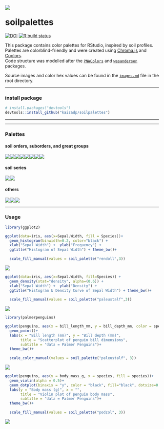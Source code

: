 
<img align="left" src="images/0-logo.png">

# soilpalettes

<!-- badges: start -->
[![DOI](https://zenodo.org/badge/257353182.svg)](https://zenodo.org/badge/latestdoi/257353182)
  [![R build status](https://github.com/kaizadp/soilpalettes/workflows/R-CMD-check/badge.svg)](https://github.com/kaizadp/soilpalettes/actions)
  <!-- badges: end -->
  
This package contains color palettes for RStudio, inspired by soil
profiles. Palettes are colorblind-friendly and were created using
[Chroma.js](https://gka.github.io/palettes/) and
[Coolors](https://coolors.co).  
Code structure was modelled after the
[`PNWColors`](https://github.com/jakelawlor/PNWColors) and
[`wesanderson`](https://github.com/karthik/wesanderson) packages.

Source images and color hex values can be found in the
[`images.md`](https://github.com/kaizadp/soilpalettes/blob/master/images.md)
file in the root directory.

-----

### install package

``` r
# install.packages("devtools") 
devtools::install_github("kaizadp/soilpalettes")
```

-----

-----

### Palettes

#### soil orders, suborders, and great groups

![](readme_files/figure-gfm/orders-1.png)<!-- -->![](readme_files/figure-gfm/orders-2.png)<!-- -->![](readme_files/figure-gfm/orders-3.png)<!-- -->![](readme_files/figure-gfm/orders-4.png)<!-- -->![](readme_files/figure-gfm/orders-5.png)<!-- -->![](readme_files/figure-gfm/orders-6.png)<!-- -->![](readme_files/figure-gfm/orders-7.png)<!-- -->![](readme_files/figure-gfm/orders-8.png)<!-- -->

#### soil series

![](readme_files/figure-gfm/series-1.png)<!-- -->![](readme_files/figure-gfm/series-2.png)<!-- -->

#### others

![](readme_files/figure-gfm/misc-1.png)<!-- -->![](readme_files/figure-gfm/misc-2.png)<!-- -->![](readme_files/figure-gfm/misc-3.png)<!-- -->

-----

### Usage

``` r
library(ggplot2)

ggplot(data=iris, aes(x=Sepal.Width, fill = Species))+
  geom_histogram(binwidth=0.2, color="black") + 
  xlab("Sepal Width") +  ylab("Frequency") + 
  ggtitle("Histogram of Sepal Width") + theme_bw()+
  
  scale_fill_manual(values = soil_palette("rendoll",3))
```

![](readme_files/figure-gfm/usage1-1.png)<!-- -->

``` r
ggplot(data=iris, aes(x=Sepal.Width, fill=Species)) + 
  geom_density(stat="density", alpha=(0.6)) +
  xlab("Sepal Width") +  ylab("Density") + 
  ggtitle("Histogram & Density Curve of Sepal Width") + theme_bw()+
  
  scale_fill_manual(values = soil_palette("paleustalf",3))
```

![](readme_files/figure-gfm/usage2-1.png)<!-- -->

``` r
library(palmerpenguins)

ggplot(penguins, aes(x = bill_length_mm, y = bill_depth_mm, color = species))+
  geom_point()+ 
  labs(x = "Bill length (mm)", y = "Bill depth (mm)",
       title = "Scatterplot of penguin bill dimensions",
       subtitle = "data = Palmer Penguins")+
  theme_bw()+
  
  scale_color_manual(values = soil_palette("paleustalf", 3)) 
```

![](readme_files/figure-gfm/usage3-1.png)<!-- -->

``` r
ggplot(penguins, aes(y = body_mass_g, x = species, fill = species))+
  geom_violin(alpha = 0.5)+ 
  geom_dotplot(binaxis = "y", color = "black", fill="black", dotsize=0.3, stackdir = "center", binpositions="all")+
  labs(y = "Body mass (g)", x = "",
       title = "Violin plot of penguin body mass",
       subtitle = "data = Palmer Penguins")+
  theme_bw()+
  
  scale_fill_manual(values = soil_palette("podzol", 3)) 
```

![](readme_files/figure-gfm/usage4-1.png)<!-- -->
